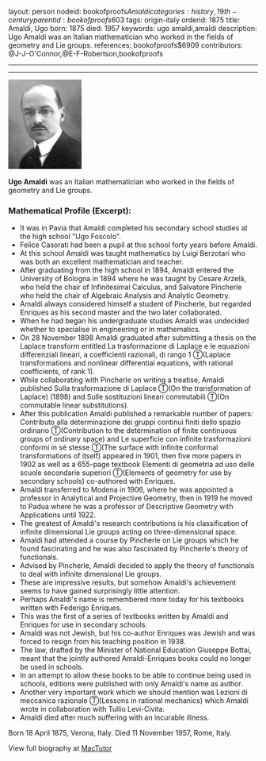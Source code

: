 layout: person
nodeid: bookofproofs$Amaldi
categories: history,19th-century
parentid: bookofproofs$603
tags: origin-italy
orderid: 1875
title: Amaldi, Ugo
born: 1875
died: 1957
keywords: ugo amaldi,amaldi
description: Ugo Amaldi was an Italian mathematician who worked in the fields of geometry and Lie groups.
references: bookofproofs$6909
contributors: @J-J-O'Connor,@E-F-Robertson,bookofproofs

---



---

![Amaldi.jpg](https://github.com/bookofproofs/bookofproofs.github.io/blob/main/_sources/_assets/images/portraits/Amaldi.jpg?raw=true)

**Ugo Amaldi** was an Italian mathematician who worked in the fields of geometry and Lie groups.

### Mathematical Profile (Excerpt):
* It was in Pavia that Amaldi completed his secondary school studies at the high school "Ugo Foscolo".
* Felice Casorati had been a pupil at this school forty years before Amaldi.
* At this school Amaldi was taught mathematics by Luigi Berzotari who was both an excellent mathematician and teacher.
* After graduating from the high school in 1894, Amaldi entered the University of Bologna in 1894 where he was taught by Cesare Arzelà, who held the chair of Infinitesimal Calculus, and Salvatore Pincherle who held the chair of Algebraic Analysis and Analytic Geometry.
* Amaldi always considered himself a student of Pincherle, but regarded Enriques as his second master and the two later collaborated.
* When he had began his undergraduate studies Amaldi was undecided whether to specialise in engineering or in mathematics.
* On 28 November 1898 Amaldi graduated after submitting a thesis on the Laplace transform entitled La trasformazione di Laplace e le equazioni differenziali lineari, a coefficienti razionali, di rango 1 Ⓣ(Laplace transformations and nonlinear differential equations, with rational coefficients, of rank 1).
* While collaborating with Pincherle on writing a treatise, Amaldi published Sulla trasformazione di Laplace Ⓣ(On the transformation of Laplace) (1898) and Sulle sostituzioni lineari commutabili Ⓣ(On commutable linear substitutions).
* After this publication Amaldi published a remarkable number of papers: Contributo alla determinazione dei gruppi continui finiti dello spazio ordinario Ⓣ(Contribution to the determination of finite continuous groups of ordinary space) and Le superficie con infinite trasformazioni conformi in sè stesse Ⓣ(The surface with infinite conformal transformations of itself) appeared in 1901, then five more papers in 1902 as well as a 655-page textbook Elementi di geometria ad uso delle scuole secondarie superiori Ⓣ(Elements of geometry for use by secondary schools) co-authored with Enriques.
* Amaldi transferred to Modena in 1906, where he was appointed a professor in Analytical and Projective Geometry, then in 1919 he moved to Padua where he was a professor of Descriptive Geometry with Applications until 1922.
* The greatest of Amaldi's research contributions is his classification of infinite dimensional Lie groups acting on three-dimensional space.
* Amaldi had attended a course by Pincherle on Lie groups which he found fascinating and he was also fascinated by Pincherle's theory of functionals.
* Advised by Pincherle, Amaldi decided to apply the theory of functionals to deal with infinite dimensional Lie groups.
* These are impressive results, but somehow Amaldi's achievement seems to have gained surprisingly little attention.
* Perhaps Amaldi's name is remembered more today for his textbooks written with Federigo Enriques.
* This was the first of a series of textbooks written by Amaldi and Enriques for use in secondary schools.
* Amaldi was not Jewish, but his co-author Enriques was Jewish and was forced to resign from his teaching position in 1938.
* The law, drafted by the Minister of National Education Giuseppe Bottai, meant that the jointly authored Amaldi-Enriques books could no longer be used in schools.
* In an attempt to allow these books to be able to continue being used in schools, editions were published with only Amaldi's name as author.
* Another very important work which we should mention was Lezioni di meccanica razionale Ⓣ(Lessons in rational mechanics) which Amaldi wrote in collaboration with Tullio Levi-Civita.
* Amaldi died after much suffering with an incurable illness.

Born 18 April 1875, Verona, Italy. Died 11 November 1957, Rome, Italy.

View full biography at [MacTutor](https://mathshistory.st-andrews.ac.uk/Biographies/Amaldi/)
